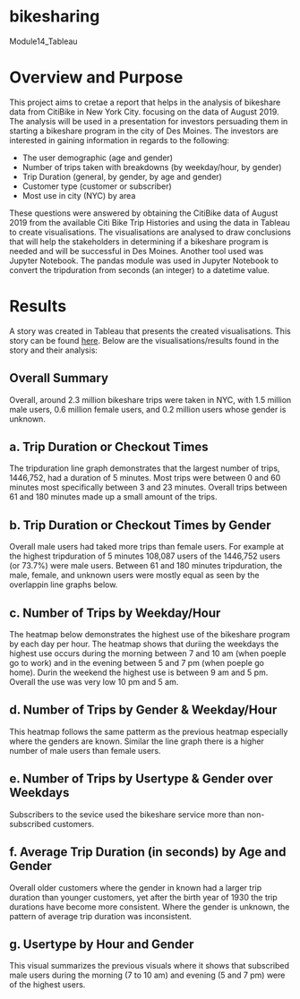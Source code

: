# bikesharing
 Module14_Tableau

# Overview and Purpose
This project aims to cretae a report that helps in the analysis of bikeshare data from CitiBike in New York City. focusing on the data of August 2019. The analysis will be used in a presentation for investors persuading them in starting a bikeshare program in the city of Des Moines.  The investors are interested in gaining information in regards to the following:  
- The user demographic (age and gender)  
- Number of trips taken with breakdowns (by weekday/hour, by gender)
- Trip Duration (general, by gender, by age and gender)
- Customer type (customer or subscriber)
- Most use in city (NYC) by area  

These questions were answered by obtaining the CitiBike data of August 2019 from the available Citi Bike Trip Histories and using the data in Tableau to create visualisations. The visualisations are analysed to draw conclusions that will help the stakeholders in determining if a bikeshare program is needed and will be successful in Des Moines. Another tool used was Jupyter Notebook. The pandas module was used in Jupyter Notebook to convert the tripduration from seconds (an integer) to a datetime value.

# Results
A story was created in Tableau that presents the created visualisations. This story can be found [here](https://public.tableau.com/app/profile/nour.abu.hantash/viz/NYC_Citibike_Challenge_16549918571580/Story1).
Below are the visualisations/results found in the story and their analysis:

## Overall Summary 
Overall, around 2.3 million bikeshare trips were taken in NYC, with 1.5 million male users, 0.6 million female users, and 0.2 million users whose gender is unknown.

## **a. Trip Duration or Checkout Times**  
The tripduration line graph demonstrates that the largest number of trips, 1446,752, had a duration of 5 minutes. Most trips were between 0 and 60 minutes most specifically between 3 and 23 minutes. Overall trips between 61 and 180 minutes made up a small amount of the trips.

## **b. Trip Duration or Checkout Times by Gender**  
Overall male users had taked more trips than female users. For example at the highest tripduration of 5 minutes 108,087 users of the 1446,752 users (or 73.7%) were male users. Between 61 and 180 minutes tripduration, the male, female, and unknown users were mostly equal as seen by the overlappin line graphs below.

## **c. Number of Trips by Weekday/Hour**
The heatmap below demonstrates the highest use of the bikeshare program by each day per hour. The heatmap shows that duriing the weekdays the highest use occurs during the morning between 7 and 10 am (when poeple go to work) and in the evening between 5 and 7 pm (when poeple go home). Durin the weekend the highest use is between 9 am and 5 pm. Overall the use was very low 10 pm and 5 am.

## d. Number of Trips by Gender & Weekday/Hour
This heatmap follows the same patterm as the previous heatmap especially where the genders are known. Similar the line graph there is a higher number of male users than female users.

## e. Number of Trips by Usertype & Gender over Weekdays
Subscribers to the sevice used the bikeshare service more than non-subscribed customers.

## f. Average Trip Duration (in seconds) by Age and Gender
Overall older customers where the gender in known had a larger trip duration than younger customers, yet after the birth year of 1930 the trip durations have become more consistent. Where the gender is unknown, the pattern of average trip duration was inconsistent.

## g. Usertype by Hour and Gender
This visual summarizes the previous visuals where it shows that subscribed male users during the morning (7 to 10 am) and evening (5 and 7 pm) were of the highest users.
